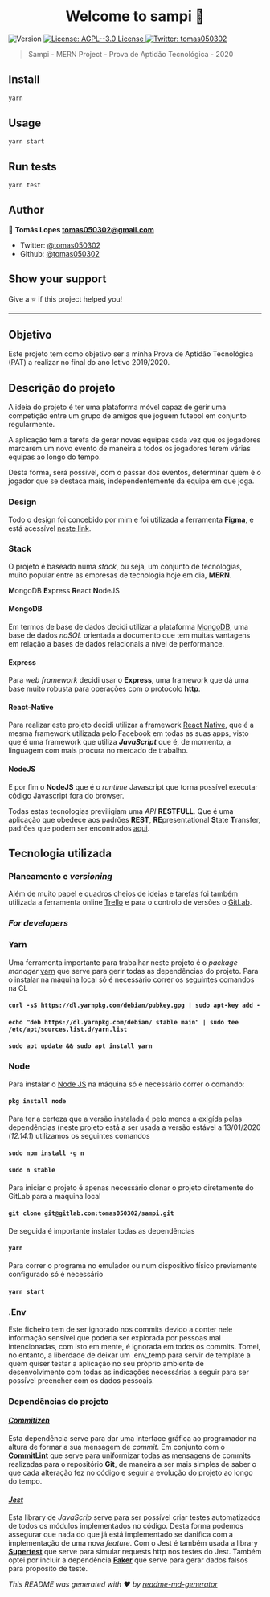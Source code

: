 <h1 align="center">Welcome to sampi 👋</h1>
<p>
  <img alt="Version" src="https://img.shields.io/badge/version-1.0.0-blue.svg?cacheSeconds=2592000" />
  <a href="#" target="_blank">
    <img alt="License: AGPL--3.0 License" src="https://img.shields.io/badge/License-AGPL--3.0 License-yellow.svg" />
  </a>
  <a href="https://twitter.com/tomas050302" target="_blank">
    <img alt="Twitter: tomas050302" src="https://img.shields.io/twitter/follow/tomas050302.svg?style=social" />
  </a>
</p>

> Sampi - MERN Project - Prova de Aptidão Tecnológica - 2020 

## Install

```sh
yarn
```

## Usage

```sh
yarn start
```

## Run tests

```sh
yarn test
```

## Author

👤 **Tomás Lopes <tomas050302@gmail.com>**

* Twitter: [@tomas050302](https://twitter.com/tomas050302)
* Github: [@tomas050302](https://github.com/tomas050302)

## Show your support

Give a ⭐️ if this project helped you!

***

## Objetivo

Este projeto tem como objetivo ser a minha Prova de Aptidão Tecnológica (PAT) a realizar no final do ano letivo 2019/2020.

## Descrição do projeto

A ideia do projeto é ter uma plataforma móvel capaz de gerir uma competição entre um grupo de amigos que joguem futebol em conjunto regularmente.

A aplicação tem a tarefa de gerar novas equipas cada vez que os jogadores marcarem um novo evento de maneira a todos os jogadores terem várias equipas ao longo do tempo.

Desta forma, será possível, com o passar dos eventos, determinar quem é o jogador que se destaca mais, independentemente da equipa em que joga.

### Design

Todo o design foi concebido por mim e foi utilizada a ferramenta [**Figma**](https://www.figma.com), e está acessível [neste link](https://www.figma.com/file/L4uZDocj3GfuzbzvTzwuuW/Sampi?node-id=0%3A1).

### Stack

O projeto é baseado numa _stack_, ou seja, um conjunto de tecnologias, muito popular entre as empresas de tecnologia hoje em dia, **MERN**.

**M**ongoDB
**E**xpress
**R**eact
**N**odeJS

#### MongoDB

Em termos de base de dados decidi utilizar a plataforma [MongoDB](https://www.mongodb.com/), uma base de dados _noSQL_ orientada a documento que tem muitas vantagens em relação a bases de dados relacionais a nível de performance.

#### Express

Para _web framework_ decidi usar o **Express**, uma framework que dá uma base muito robusta para operações com o protocolo **http**.

#### React-Native

Para realizar este projeto decidi utilizar a framework [React Native](https://facebook.github.io/react-native/), que é a mesma framework utilizada pelo Facebook em todas as suas apps, visto que é uma framework que utiliza **_JavaScript_** que é, de momento, a linguagem com mais procura no mercado de trabalho.

#### NodeJS

E por fim o **NodeJS** que é o _runtime_ Javascript que torna possível executar código Javascript fora do browser.

Todas estas tecnologias previligiam uma *API* **RESTFULL**. Que é uma aplicação que obedece aos padrões **REST**, **RE**presentational **S**tate **T**ransfer, padrões que podem ser encontrados [aqui](https://restfulapi.net/).

## Tecnologia utilizada

### Planeamento e _versioning_

Além de muito papel e quadros cheios de ideias e tarefas foi também utilizada a ferramenta online [Trello](https://trello.com/b/NzGBlb8O/sampi) e para o controlo de versões o [GitLab](https://gitlab.com/tomas050302/sampi).

### _For developers_

### Yarn

Uma ferramenta importante para trabalhar neste projeto é o _package manager_ [yarn](https://yarnpkg.com/en/) que serve para gerir todas as dependências do projeto. Para o instalar na máquina local só é necessário correr os seguintes comandos na CL

#### `curl -sS https://dl.yarnpkg.com/debian/pubkey.gpg | sudo apt-key add -`

#### `echo "deb https://dl.yarnpkg.com/debian/ stable main" | sudo tee /etc/apt/sources.list.d/yarn.list`

#### `sudo apt update && sudo apt install yarn`

### Node

Para instalar o [Node JS](https://nodejs.org/en/) na máquina só é necessário correr o comando:

#### `pkg install node`

Para ter a certeza que a versão instalada é pelo menos a exigída pelas dependências (neste projeto está a ser usada a versão estável a 13/01/2020 (_*12.14.1*_) utilizamos os seguintes comandos

#### `sudo npm install -g n`

#### `sudo n stable`

Para iniciar o projeto é apenas necessário clonar o projeto diretamente do GitLab para a máquina local

#### `git clone git@gitlab.com:tomas050302/sampi.git`

De seguida é importante instalar todas as dependências

#### `yarn`

Para correr o programa no emulador ou num dispositivo físico previamente configurado só é necessário

#### `yarn start`

### .Env

Este ficheiro tem de ser ignorado nos commits devido a conter nele informação sensível que poderia ser explorada por pessoas mal intencionadas, com isto em mente, é ignorada em todos os commits. Tomei, no entanto, a liberdade de deixar um .env_temp para servir de template a quem quiser testar a aplicação no seu próprio ambiente de desenvolvimento com todas as indicações necessárias a seguir para ser possível preencher com os dados pessoais.

### Dependências do projeto

#### [_Commitizen_](https://github.com/commitizen/cz-cli)

Esta dependência serve para dar uma interface gráfica ao programador na altura de formar a sua mensagem de _commit_.
Em conjunto com o [**CommitLint**](https://github.com/conventional-changelog/commitlint) que serve para uniformizar todas as mensagens de commits realizadas para o repositório __Git__, de maneira a ser mais simples de saber o que cada alteração fez no código e seguir a evolução do projeto ao longo do tempo.

#### [_Jest_](https://jestjs.io/)

Esta library de _JavaScrip_ serve para ser possível criar testes automatizados de todos os módulos implementados no código. Desta forma podemos assegurar que nada do que já está implementado se danifica com a implementação de uma nova _feature_.
Com o Jest é também usada a library [**Supertest**](https://github.com/visionmedia/supertest) que serve para simular requests http nos testes do Jest. Também optei por incluir a dependência [**Faker**](https://github.com/marak/Faker.js/) que serve para gerar dados falsos para propósito de teste.

_This README was generated with ❤️ by [readme-md-generator](https://github.com/kefranabg/readme-md-generator)_
